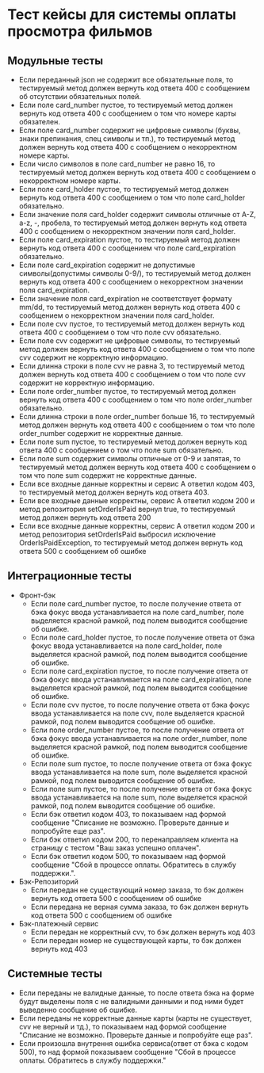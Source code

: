 # Тест кейсы для системы оплаты просмотра фильмов
## Модульные тесты
* Если переданный json не содержит все обязательные поля, то тестируемый метод должен вернуть код ответа 400 с сообщением об отсутствии обязательных полей.
* Если поле card_number пустое, то тестируемый метод должен вернуть код ответа 400 с сообщением о том что номере карты обязателен.
* Если поле card_number содержит не цифровые символы (буквы, знаки препинания, спец символы и тп.), то тестируемый метод должен вернуть код ответа 400 с сообщением о некорректном номере карты. 
* Если число символов в поле card_number не равно 16, то тестируемый метод должен вернуть код ответа 400 с сообщением о некорректном номере карты.
* Если поле card_holder пустое, то тестируемый метод должен вернуть код ответа 400 с сообщением о том что поле card_holder обязательно.
* Если значение поля card_holder содержит символы отличные от A-Z, a-z, -, пробела, то тестируемый метод должен вернуть код ответа 400 с сообщением о некорректном значении поля card_holder.
* Если поле card_expiration пустое, то тестируемый метод должен вернуть код ответа 400 с сообщением что поле card_expiration обязательно.
* Если поле card_expiration содержит не допустимые символы(допустимы символы 0-9/), то тестируемый метод должен вернуть код ответа 400 с сообщением о некорректном значении поля card_expiration.
* Если значение поля card_expiration не соответствует формату mm/dd, то тестируемый метод должен вернуть код ответа 400 с сообщением о некорректном значении поля card_holder.
* Если поле cvv пустое, то тестируемый метод должен вернуть код ответа 400 с сообщением о том что поле cvv обязательно.
* Если поле cvv содержит не цифровые символы, то тестируемый метод должен вернуть код ответа 400 с сообщением о том что поле cvv содержит не корректную информацию.
* Если длинна строки в поле cvv не равна 3, то тестируемый метод должен вернуть код ответа 400 с сообщением о том что поле cvv содержит не корректную информацию.
* Если поле order_number пустое, то тестируемый метод должен вернуть код ответа 400 с сообщением о том что поле order_number обязательно.
* Если длинна строки в поле order_number больше 16, то тестируемый метод должен вернуть код ответа 400 с сообщением о том что поле order_number содержит не корректные данные.
* Если поле sum пустое, то тестируемый метод должен вернуть код ответа 400 с сообщением о том что поле sum обязательно.
* Если поле sum содержит символы отличные от 0-9 и запятая, то тестируемый метод должен вернуть код ответа 400 с сообщением о том что поле sum содержит не корректные данные.
* Если все входные данные корректны и сервис A ответил кодом 403, то тестируемый метод должен вернуть код ответа 403.
* Если все входные данные корректны, сервис A ответил кодом 200 и метод репозитория setOrderIsPaid вернул true, то тестируемый метод должен вернуть код ответа 200
* Если все входные данные корректны, сервис A ответил кодом 200 и метод репозитория setOrderIsPaid выбросил исключение OrderIsPaidException, то тестируемый метод должен вернуть код ответа 500 с сообщением об ошибке

## Интеграционные тесты
* Фронт-бэк
    * Если поле card_number пустое, то после получение ответа от бэка фокус ввода устанавливается на поле card_number, поле выделяется красной рамкой, под полем выводится сообщение об ошибке.
    * Если поле card_holder пустое, то после получение ответа от бэка фокус ввода устанавливается на поле card_holder, поле выделяется красной рамкой, под полем выводится сообщение об ошибке.
    * Если поле card_expiration пустое, то после получение ответа от бэка фокус ввода устанавливается на поле card_expiration, поле выделяется красной рамкой, под полем выводится сообщение об ошибке.
    * Если поле cvv пустое, то после получение ответа от бэка фокус ввода устанавливается на поле cvv, поле выделяется красной рамкой, под полем выводится сообщение об ошибке.
    * Если поле order_number пустое, то после получение ответа от бэка фокус ввода устанавливается на поле order_number, поле выделяется красной рамкой, под полем выводится сообщение об ошибке.
    * Если поле sum пустое, то после получение ответа от бэка фокус ввода устанавливается на поле sum, поле выделяется красной рамкой, под полем выводится сообщение об ошибке.
    * Если поле sum пустое, то после получение ответа от бэка фокус ввода устанавливается на поле sum, поле выделяется красной рамкой, под полем выводится сообщение об ошибке.
    * Если бэк ответил кодом 403, то показываем над формой сообщение "Списание не возможно. Проверьте данные и попробуйте еще раз".
    * Если бэк ответил кодом 200, то перенаправляем клиента на страницу с тестом "Ваш заказ успешно оплачен".
    * Если бэк ответил кодом 500, то показываем над формой сообщение "Сбой в процессе оплаты. Обратитесь в службу поддержки.".
* Бэк-Репозиторий
    * Если передан не существующий номер заказа, то бэк должен вернуть код ответа 500 с сообщением об ошибке
    * Если передана не верная сумма заказа, то бэк должен вернуть код ответа 500 с сообщением об ошибке
* Бэк-платежный сервис
    * Если передан не корректный cvv, то бэк должен вернуть код 403 
    * Если передан номер не существующей карты, то бэк должен вернуть код 403 
## Системные тесты
* Если переданы не валидные данные, то после ответа бэка на форме будут выделены поля с не валидными данными и под ними будет выведенно сообщение об ошибке.
* Если переданы не корректные данные карты (карты не существует, cvv не верный и тд.), то показываем над формой сообщение "Списание не возможно. Проверьте данные и попробуйте еще раз".
* Если произошла внутрення ошибка сервиса(ответ от бэка с кодом 500), то над формой показываем сообщение "Сбой в процессе оплаты. Обратитесь в службу поддержки."